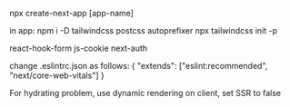 npx create-next-app [app-name]

in app:
npm i -D tailwindcss postcss autoprefixer
npx tailwindcss init -p

react-hook-form
js-cookie
next-auth

change .eslintrc.json as follows:
{
"extends": ["eslint:recommended", "next/core-web-vitals"]
}

For hydrating problem, use dynamic rendering on client, set SSR to false


